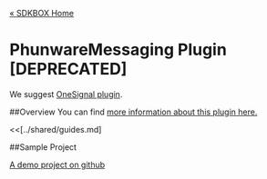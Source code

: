 [&#171; SDKBOX Home](http://sdkbox.com)

<h1>PhunwareMessaging Plugin [DEPRECATED]</h1>

We suggest [OneSignal plugin](http://docs.sdkbox.com/en/plugins/onesignal/).

##Overview
You can find [more information about this plugin here.](http://www.cocos2d-x.org/sdkbox/phunwaremessaging)


<<[../shared/guides.md]


##Sample Project

[A demo project on github](https://github.com/sdkbox/sdkbox-sample-phunwaremessaging)
